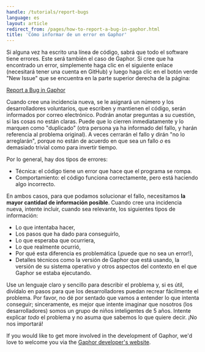 ```yaml
---
handle: /tutorials/report-bugs
language: es
layout: article
redirect_from: /pages/how-to-report-a-bug-in-gaphor.html
title: 'Cómo informar de un error en Gaphor'
---
```


Si alguna vez ha escrito una línea de código, sabrá que todo el software
tiene errores.  Este será también el caso de Gaphor. Si cree que ha
encontrado un error, simplemente haga clic en el siguiente enlace
(necesitará tener una cuenta en GitHub) y luego haga clic en el botón verde
"New Issue" que se encuentra en la parte superior derecha de la página:

[Report a Bug in Gaphor](https://github.com/gaphor/gaphor/issues)

Cuando cree una incidencia nueva, se le asignará un número y los
desarrolladores voluntarios, que escriben y mantienen el código, serán
informados por correo electrónico. Podrán anotar preguntas a su cuestión, si
las cosas no están claras. Puede que lo cierren inmediatamente y lo marquen
como "duplicado" (otra persona ya ha informado del fallo, y harán referencia
al problema original). A veces cerrarán el fallo y dirán "no lo arreglarán",
porque no están de acuerdo en que sea un fallo *o* es demasiado trivial como
para invertir tiempo.

Por lo general, hay dos tipos de errores:

* Técnica: el código tiene un error que hace que el programa se rompa.
* Comportamiento: el código funciona correctamente, pero está haciendo algo
  incorrecto.

En ambos casos, para que podamos solucionar el fallo, necesitamos **la mayor
cantidad de información posible**. Cuando cree una incidencia nueva, intente
incluir, cuando sea relevante, los siguientes tipos de información:

* Lo que intentaba hacer,
* Los pasos que ha dado para conseguirlo,
* Lo que esperaba que ocurriera,
* Lo que realmente ocurrió,
* Por qué esta diferencia es problemática (¡puede que no sea un error!),
* Detalles técnicos como la versión de Gaphor que está usando, la versión de
  su sistema operativo y otros aspectos del contexto en el que Gaphor se
  estaba ejecutando.

Use un lenguaje claro y sencillo para describir el problema y, si es útil,
divídalo en pasos para que los desarrolladores puedan recrear fácilmente el
problema. Por favor, no dé por sentado que vamos a entender lo que intenta
conseguir; sinceramente, es mejor que intente imaginar que nosotros (los
desarrolladores) somos un grupo de niños inteligentes de 5 años.  Intente
explicar *todo* el problema y no asuma que sabemos lo que quiere decir. ¡No
nos importará!

If you would like to get more involved in the development of Gaphor, we'd
love to welcome you via the [Gaphor developer's
website](http://gaphor.readthedocs.io/).
